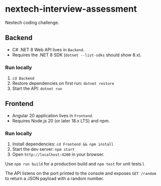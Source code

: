 # nextech-interview-assessment

Nextech coding challenge.

## Backend

- C# .NET 8 Web API lives in `Backend`.
- Requires the .NET 8 SDK (`dotnet --list-sdks` should show 8.x).

### Run locally

1. `cd Backend`
2. Restore dependencies on first run: `dotnet restore`
3. Start the API: `dotnet run`

## Frontend

- Angular 20 application lives in `Frontend`.
- Requires Node.js 20 (or later 18.x LTS) and npm.

### Run locally

1. Install dependencies: `cd Frontend && npm install`
2. Start the dev server: `npm start`
3. Open `http://localhost:4200` in your browser.

Use `npm run build` for a production build and `npm test` for unit tests.\

The API listens on the port printed to the console and exposes `GET /random` to return a JSON payload with a random number.
